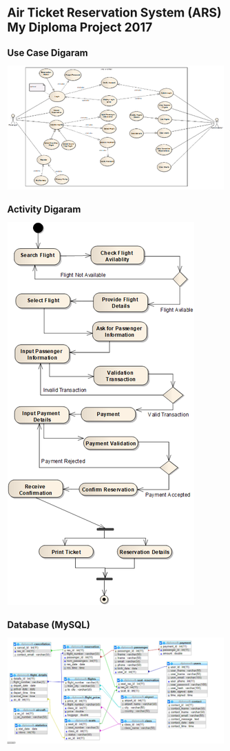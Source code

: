 # Air Ticket Reservation System (ARS) My Diploma Project 2017

## Use Case Digaram
![alt text](https://raw.githubusercontent.com/GeorgeT01/ars/master/images/usecaseimg.png)

## Activity Digaram
![alt text](https://raw.githubusercontent.com/GeorgeT01/ars/master/images/activityimg.png)
## Database (MySQL)
![alt text](https://raw.githubusercontent.com/GeorgeT01/ars/master/images/database.png)
